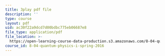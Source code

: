 ```yaml
---
title: 3play pdf file
description: ''
type: course
layout: pdf
uid: ac30f22a9dcd7d00bdbc775eb06687e8
file_type: application/pdf
file_location: >-
  https://open-learning-course-data-production.s3.amazonaws.com/8-04-quantum-physics-i-spring-2016/ac30f22a9dcd7d00bdbc775eb06687e8_0xNmc2tJ-YM.pdf
course_id: 8-04-quantum-physics-i-spring-2016
---
```

